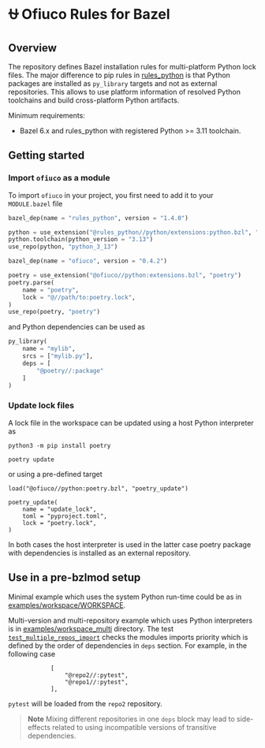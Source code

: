 # ⛎ Ofiuco Rules for Bazel

## Overview

The repository defines Bazel installation rules for multi-platform Python lock files.
The major difference to pip rules in [rules_python](https://github.com/bazelbuild/rules_python) is that Python packages are installed as `py_library` targets and not as external repositories.
This allows to use platform information of resolved Python toolchains and build cross-platform Python artifacts.

Minimum requirements:

* Bazel 6.x and rules_python with registered Python >= 3.11 toolchain.

## Getting started

### Import `ofiuco` as a module

To import `ofiuco` in your project, you first need to add it to your `MODULE.bazel` file

```python
bazel_dep(name = "rules_python", version = "1.4.0")

python = use_extension("@rules_python//python/extensions:python.bzl", "python")
python.toolchain(python_version = "3.13")
use_repo(python, "python_3_13")

bazel_dep(name = "ofiuco", version = "0.4.2")

poetry = use_extension("@ofiuco//python:extensions.bzl", "poetry")
poetry.parse(
    name = "poetry",
    lock = "@//path/to:poetry.lock",
)
use_repo(poetry, "poetry")
```

and Python dependencies can be used as

```python
py_library(
    name = "mylib",
    srcs = ["mylib.py"],
    deps = [
        "@poetry//:package"
    ]
)
```


### Update lock files

A lock file in the workspace can be updated using a host Python interpreter as
```
python3 -m pip install poetry

poetry update
```

or using a pre-defined target
```
load("@ofiuco//python:poetry.bzl", "poetry_update")

poetry_update(
    name = "update_lock",
    toml = "pyproject.toml",
    lock = "poetry.lock",
)
```

In both cases the host interpreter is used in the latter case poetry package with dependencies is installed as an external repository.


## Use in a pre-bzlmod setup

Minimal example which uses the system Python run-time could be as in [examples/workspace/WORKSPACE](./examples/workspace/WORKSPACE).

Multi-version and multi-repository example which uses Python interpreters is in [examples/workspace_multi](./examples/workspace_multi/WORKSPACE) directory.
The test [`test_multiple_repos_import`](./examples/workspace_multi/test.py) checks the modules imports priority which is defined by the order of dependencies in `deps` section.
For example, in the following case
```
            [
                "@repo2//:pytest",
                "@repo1//:pytest",
            ],
```
`pytest` will be loaded from the `repo2` repository.

> **Note**
> Mixing different repositories in one `deps` block may lead to side-effects related to using incompatible versions of transitive dependencies.
